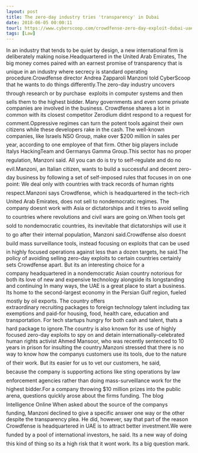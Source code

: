 ```yaml
---
layout: post
title: The zero-day industry tries 'transparency' in Dubai
date: 2018-06-05 00:00:11
tourl: https://www.cyberscoop.com/crowdfense-zero-day-exploit-dubai-uae/?category_news=technology
tags: [Law]
---
```

In an industry that tends to be quiet by design, a new international firm is deliberately making noise.Headquartered in the United Arab Emirates, The big money comes paired with an earnest promise of transparency that is unique in an industry where secrecy is standard operating procedure.Crowdfense director Andrea Zapparoli Manzoni told CyberScoop that he wants to do things differently.The zero-day industry uncovers  through research or by purchase  exploits in computer systems and then sells them to the highest bidder. Many governments and even some private companies are involved in the business. Crowdfense shares a lot in common with its closest competitor Zerodium didnt respond to a request for comment.Oppressive regimes can turn the potent tools against their own citizens while these developers rake in the cash. The well-known companies, like Israels NSO Group, make over $200 million in sales per year, according to one employee of that firm. Other big players include Italys HackingTeam and Germanys Gamma Group.This sector has no proper regulation, Manzoni said. All you can do is try to self-regulate and do no evil.Manzoni, an Italian citizen, wants to build a successful and decent zero-day business by following a set of self-imposed rules that focuses in on one point: We deal only with countries with track records of human rights respect.Manzoni says Crowdfense, which is headquartered in the tech-rich United Arab Emirates, does not sell to nondemocratic regimes. The company doesnt work with Asia or dictatorships and it tries to avoid selling to countries where revolutions and civil wars are going on.When tools get sold to nondemocratic countries, its inevitable that dictatorships will use it to go after their internal population, Manzoni said.Crowdfense also doesnt build mass surveillance tools, instead focusing on exploits that can be used in highly focused operations against less than a dozen targets, he said.The policy of avoiding selling zero-day exploits to certain countries certainly sets Crowdfense apart. But its an interesting choice for a company headquartered in a nondemocratic Asian country notorious for both its love of new and expensive technology alongside its longstanding and continuing In many ways, the UAE is a great place to start a business. Its home to the second-largest economy in the Persian Gulf region, fueled mostly by oil exports. The country offers extraordinary recruiting packages to foreign technology talent including tax exemptions and paid-for housing, food, health care, education and transportation. For tech startups hungry for both cash and talent, thats a hard package to ignore.The country is also known for its use of highly focused zero-day exploits to spy on and detain internationally-celebrated human rights activist Ahmed Mansoor, who was recently sentenced to 10 years in prison for insulting the country.Manzoni stressed that there is no way to know how the companys customers use its tools, due to the nature of their work. But its easier for us to vet our customers, he said, because the company is supporting actions like sting operations by law enforcement agencies rather than doing mass-surveillance work for the highest bidder.For a company throwing $10 million prizes into the public arena, questions quickly arose about the firms funding. The blog Intelligence Online When asked about the source of the companys funding, Manzoni declined to give a specific answer one way or the other despite the transparency plea. He did, however, say that part of the reason Crowdfense is headquartered in UAE is to attract better investment.We were funded by a pool of international investors, he said. Its a new way of doing this kind of thing so its a high risk that it wont work. Its a big question mark.